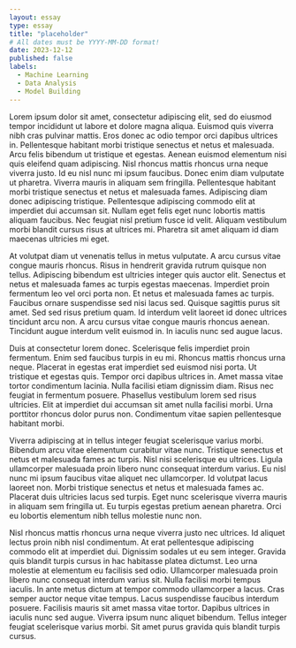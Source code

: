 ```yaml
---
layout: essay
type: essay
title: "placeholder"
# All dates must be YYYY-MM-DD format!
date: 2023-12-12
published: false
labels:
  - Machine Learning
  - Data Analysis
  - Model Building
---
```

Lorem ipsum dolor sit amet, consectetur adipiscing elit, sed do eiusmod tempor incididunt ut labore et dolore magna aliqua. Euismod quis viverra nibh cras pulvinar mattis. Eros donec ac odio tempor orci dapibus ultrices in. Pellentesque habitant morbi tristique senectus et netus et malesuada. Arcu felis bibendum ut tristique et egestas. Aenean euismod elementum nisi quis eleifend quam adipiscing. Nisl rhoncus mattis rhoncus urna neque viverra justo. Id eu nisl nunc mi ipsum faucibus. Donec enim diam vulputate ut pharetra. Viverra mauris in aliquam sem fringilla. Pellentesque habitant morbi tristique senectus et netus et malesuada fames. Adipiscing diam donec adipiscing tristique. Pellentesque adipiscing commodo elit at imperdiet dui accumsan sit. Nullam eget felis eget nunc lobortis mattis aliquam faucibus. Nec feugiat nisl pretium fusce id velit. Aliquam vestibulum morbi blandit cursus risus at ultrices mi. Pharetra sit amet aliquam id diam maecenas ultricies mi eget.

At volutpat diam ut venenatis tellus in metus vulputate. A arcu cursus vitae congue mauris rhoncus. Risus in hendrerit gravida rutrum quisque non tellus. Adipiscing bibendum est ultricies integer quis auctor elit. Senectus et netus et malesuada fames ac turpis egestas maecenas. Imperdiet proin fermentum leo vel orci porta non. Et netus et malesuada fames ac turpis. Faucibus ornare suspendisse sed nisi lacus sed. Quisque sagittis purus sit amet. Sed sed risus pretium quam. Id interdum velit laoreet id donec ultrices tincidunt arcu non. A arcu cursus vitae congue mauris rhoncus aenean. Tincidunt augue interdum velit euismod in. In iaculis nunc sed augue lacus.

Duis at consectetur lorem donec. Scelerisque felis imperdiet proin fermentum. Enim sed faucibus turpis in eu mi. Rhoncus mattis rhoncus urna neque. Placerat in egestas erat imperdiet sed euismod nisi porta. Ut tristique et egestas quis. Tempor orci dapibus ultrices in. Amet massa vitae tortor condimentum lacinia. Nulla facilisi etiam dignissim diam. Risus nec feugiat in fermentum posuere. Phasellus vestibulum lorem sed risus ultricies. Elit at imperdiet dui accumsan sit amet nulla facilisi morbi. Urna porttitor rhoncus dolor purus non. Condimentum vitae sapien pellentesque habitant morbi.

Viverra adipiscing at in tellus integer feugiat scelerisque varius morbi. Bibendum arcu vitae elementum curabitur vitae nunc. Tristique senectus et netus et malesuada fames ac turpis. Nisl nisi scelerisque eu ultrices. Ligula ullamcorper malesuada proin libero nunc consequat interdum varius. Eu nisl nunc mi ipsum faucibus vitae aliquet nec ullamcorper. Id volutpat lacus laoreet non. Morbi tristique senectus et netus et malesuada fames ac. Placerat duis ultricies lacus sed turpis. Eget nunc scelerisque viverra mauris in aliquam sem fringilla ut. Eu turpis egestas pretium aenean pharetra. Orci eu lobortis elementum nibh tellus molestie nunc non.

Nisl rhoncus mattis rhoncus urna neque viverra justo nec ultrices. Id aliquet lectus proin nibh nisl condimentum. At erat pellentesque adipiscing commodo elit at imperdiet dui. Dignissim sodales ut eu sem integer. Gravida quis blandit turpis cursus in hac habitasse platea dictumst. Leo urna molestie at elementum eu facilisis sed odio. Ullamcorper malesuada proin libero nunc consequat interdum varius sit. Nulla facilisi morbi tempus iaculis. In ante metus dictum at tempor commodo ullamcorper a lacus. Cras semper auctor neque vitae tempus. Lacus suspendisse faucibus interdum posuere. Facilisis mauris sit amet massa vitae tortor. Dapibus ultrices in iaculis nunc sed augue. Viverra ipsum nunc aliquet bibendum. Tellus integer feugiat scelerisque varius morbi. Sit amet purus gravida quis blandit turpis cursus.
